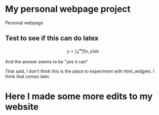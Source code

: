 # My personal webpage project

Personal webpage

## Test to see if this can do latex

$$ y = \int_0^\infty f(x,y)dx $$

And the answer seems to be "yes it can"

That said, I don't think this is the place to experiment with html_widgets. I think that comes later.

# Here I made some more edits to my website
